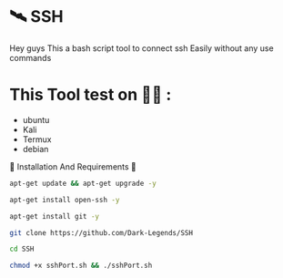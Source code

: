 # 🛰 SSH
Hey guys This a bash script tool to connect ssh Easily without any use commands


# This Tool test on 👨‍💻 :

- ubuntu
- Kali
- Termux
- debian


🛑 Installation And Requirements 🛑
```bash
apt-get update && apt-get upgrade -y
```
```bash
apt-get install open-ssh -y
```
```bash
apt-get install git -y
```
```bash
git clone https://github.com/Dark-Legends/SSH
```
```bash
cd SSH
```
```bash
chmod +x sshPort.sh && ./sshPort.sh 
```
